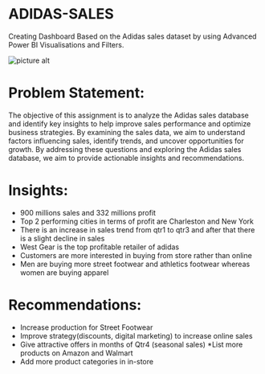 # ADIDAS-SALES
Creating Dashboard Based on the Adidas sales dataset by using Advanced Power BI Visualisations and Filters.

![picture alt](https://media.licdn.com/dms/image/D5622AQEjDmyVoqr9Ng/feedshare-shrink_2048_1536/0/1704883001821?e=1711584000&v=beta&t=GPeanLI6rwRo8MrheqgiFLhlBN3e6HzeAAF0uCQ6HHc)

# Problem Statement:
The objective of this assignment is to analyze the Adidas sales database and identify key insights to help improve sales performance and optimize business strategies. By examining the sales data, we aim to understand factors influencing sales, identify trends, and uncover opportunities for growth. By addressing these questions and exploring the Adidas sales database, we aim to provide actionable insights and recommendations.


# Insights:
* 900 millions sales and 332 millions profit
* Top 2 performing cities in terms of profit are Charleston and New York
* There is an increase in sales trend from qtr1 to qtr3 and after that there is a slight decline in sales
* West Gear is the top profitable retailer of adidas
* Customers are more interested in buying from store rather than online
* Men are buying more street footwear and athletics footwear whereas women are buying apparel

# Recommendations:
* Increase production for Street Footwear
* Improve strategy(discounts, digital marketing) to increase online sales
* Give attractive offers in months of Qtr4 (seasonal sales)
*List more products on Amazon and Walmart
* Add more product categories in in-store
